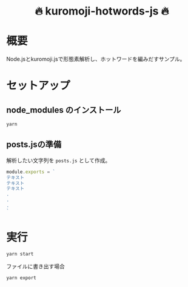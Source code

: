 <div align="center">
  <h1>🔥 kuromoji-hotwords-js 🔥</h1>
</div>

# 概要

Node.jsとkuromoji.jsで形態素解析し、ホットワードを編みだすサンプル。

# セットアップ

## node_modules のインストール
```bash
yarn
```
## posts.jsの準備

解析したい文字列を `posts.js` として作成。

```js
module.exports = `
テキスト
テキスト
テキスト
.
.
.
`
```

# 実行

```zsh
yarn start
```

ファイルに書き出す場合
```zsh
yarn export
```
